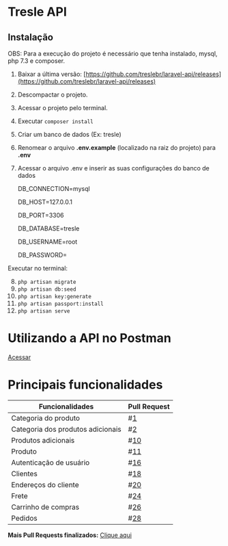 
Tresle API
==============


Instalação
----------

OBS: Para a execução do projeto é necessário que tenha instalado, mysql, php 7.3 e composer. 

 1) Baixar a última versão: [https://github.com/treslebr/laravel-api/releases](https://github.com/treslebr/laravel-api/releases)
 2) Descompactar o projeto.
 3) Acessar o projeto pelo terminal. 
 4) Executar `composer install`
 5) Criar um banco de dados (Ex: tresle)
 6) Renomear o arquivo **.env.example** (localizado na raiz do projeto) para **.env**
 7) Acessar o arquivo .env e inserir as suas configurações do banco de dados 
 

    DB_CONNECTION=mysql
    
    DB_HOST=127.0.0.1
    
    DB_PORT=3306
    
    DB_DATABASE=tresle
    
    DB_USERNAME=root
    
    DB_PASSWORD=

Executar no terminal:

8) `php artisan migrate`
9) `php artisan db:seed`
10) `php artisan key:generate`
11) `php artisan passport:install`
12) `php artisan serve`

Utilizando a API no Postman
=============

[Acessar](https://github.com/treslebr/postman)

Principais funcionalidades
=============
| Funcionalidades       | Pull Request |
|-----------------------|--------------|
| Categoria do produto     |#[1](https://github.com/treslebr/laravel-api/pull/1)              |
| Categoria dos produtos adicionais   | #[2](https://github.com/treslebr/laravel-api/pull/2)          |
| Produtos adicionais       | #[10](https://github.com/treslebr/laravel-api/pull/10)          |
| Produto | #[11](https://github.com/treslebr/laravel-api/pull/11)           |
| Autenticação de usuário  | #[16](https://github.com/treslebr/laravel-api/pull/16)          |
| Clientes   | #[18](https://github.com/treslebr/laravel-api/pull/18)          |
| Endereços do cliente                 | #[20](https://github.com/treslebr/laravel-api/pull/20)          |
| Frete                 | #[24](https://github.com/treslebr/laravel-api/pull/24)          |
| Carrinho de compras                 | #[26](https://github.com/treslebr/laravel-api/pull/26)          |
| Pedidos                 | #[28](https://github.com/treslebr/laravel-api/pull/28)          |

**Mais Pull Requests finalizados:**  [Clique aqui](https://github.com/treslebr/laravel-api/pulls?q=is%3Apr+is%3Aclosed)
